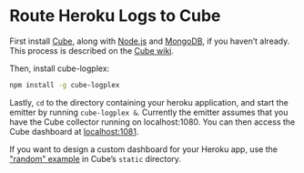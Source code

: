 # Route Heroku Logs to Cube

First install [Cube](http://square.github.io/cube), along with [Node.js](http://nodejs.org) and [MongoDB](http://mongodb.org), if you haven’t already. This process is described on the [Cube wiki](https://github.com/square/cube/wiki).

Then, install cube-logplex:

```bash
npm install -g cube-logplex
```

Lastly, `cd` to the directory containing your heroku application, and start the emitter by running `cube-logplex &`. Currently the emitter assumes that you have the Cube collector running on localhost:1080. You can then access the Cube dashboard at [localhost:1081](http://localhost:1081).

If you want to design a custom dashboard for your Heroku app, use the ["random" example](https://github.com/square/cube/blob/master/static/random/index.html) in Cube’s `static` directory.
